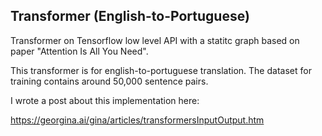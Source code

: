 ## Transformer (English-to-Portuguese)

Transformer on Tensorflow low level API with a statitc graph based on paper "Attention Is All You Need".

This transformer is for english-to-portuguese translation. The dataset for training contains around 50,000 sentence pairs. 

I wrote a post about this implementation here:

https://georgina.ai/gina/articles/transformersInputOutput.htm
